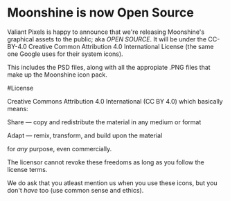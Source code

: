 # Moonshine is now Open Source

Valiant Pixels is happy to announce that we're releasing Moonshine's graphical assets to the public; aka *OPEN SOURCE*. It will be under the CC-BY-4.0 Creative Common Attribution 4.0 International License (the same one Google uses for their system icons).

This includes the PSD files, along with all the appropiate .PNG files that make up the Moonshine icon pack.


#License

Creative Commons Attribution 4.0 International (CC BY 4.0) which basically means:

Share — copy and redistribute the material in any medium or format

Adapt — remix, transform, and build upon the material

for *any* purpose, even commercially.

The licensor cannot revoke these freedoms as long as you follow the license terms.

We do ask that you atleast mention us when you use these icons, but you don't *have* too (use common sense and ethics).
